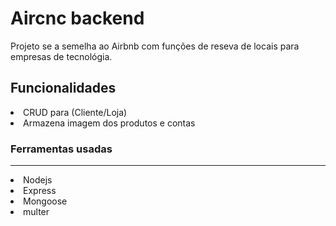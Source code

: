 <h1>Aircnc backend</h1>

Projeto se a semelha ao Airbnb com funções de reseva de locais para empresas de tecnológia.

<h2>Funcionalidades</h2>

<li>CRUD para (Cliente/Loja)</li>
<li>Armazena imagem dos produtos e contas</li>

<h3>Ferramentas usadas</h3>
<hr>
<li>Nodejs</li>
<li>Express</li>
<li>Mongoose</li>
<li>multer</li>
